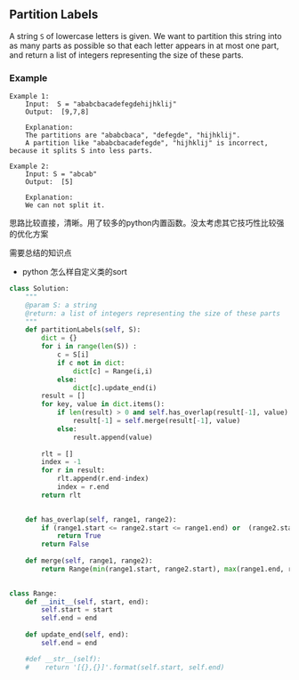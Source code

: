 ## Partition Labels

A string `S` of lowercase letters is given. We want to partition this string into as many parts as possible so that each letter appears in at most one part, and return a list of integers representing the size of these parts.



### **Example**

```
Example 1:
	Input:  S = "ababcbacadefegdehijhklij"
	Output:  [9,7,8]
	
	Explanation:
	The partitions are "ababcbaca", "defegde", "hijhklij".
	A partition like "ababcbacadefegde", "hijhklij" is incorrect, because it splits S into less parts.
	
Example 2:
	Input: S = "abcab"
	Output:  [5]
	
	Explanation:
	We can not split it. 
```



思路比较直接，清晰。用了较多的python内置函数。没太考虑其它技巧性比较强的优化方案

需要总结的知识点

+ python 怎么样自定义类的sort



````python
class Solution:
    """
    @param S: a string
    @return: a list of integers representing the size of these parts
    """
    def partitionLabels(self, S):
        dict = {}
        for i in range(len(S)) : 
            c = S[i]
            if c not in dict:
                dict[c] = Range(i,i)
            else:
                dict[c].update_end(i)
        result = [] 
        for key, value in dict.items():
            if len(result) > 0 and self.has_overlap(result[-1], value): 
                result[-1] = self.merge(result[-1], value)
            else: 
                result.append(value)
            
        rlt = [] 
        index = -1 
        for r in result:
            rlt.append(r.end-index)
            index = r.end 
        return rlt 

    
    def has_overlap(self, range1, range2): 
        if (range1.start <= range2.start <= range1.end) or  (range2.start <= range1.start <= range2.end):
            return True
        return False
    
    def merge(self, range1, range2):
        return Range(min(range1.start, range2.start), max(range1.end, range2.end))
    

class Range:
    def __init__(self, start, end):
        self.start = start
        self.end = end
        
    def update_end(self, end):
        self.end = end 

    #def __str__(self):
    #    return '[{},{}]'.format(self.start, self.end)
        
````

